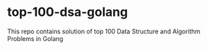# top-100-dsa-golang
This repo contains solution of top 100 Data Structure and Algorithm Problems in Golang
